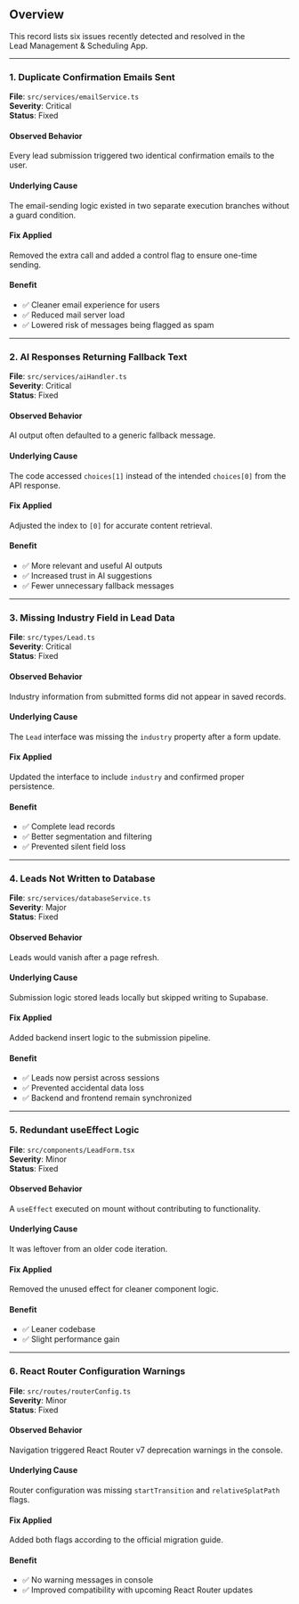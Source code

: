 ## Overview

This record lists six issues recently detected and resolved in the  
Lead Management & Scheduling App.

---

### 1. Duplicate Confirmation Emails Sent

**File**: `src/services/emailService.ts`  
**Severity**: Critical  
**Status**: Fixed

#### Observed Behavior

Every lead submission triggered two identical confirmation emails to the user.

#### Underlying Cause

The email-sending logic existed in two separate execution branches without a guard condition.

#### Fix Applied

Removed the extra call and added a control flag to ensure one-time sending.

#### Benefit

- ✅ Cleaner email experience for users
- ✅ Reduced mail server load
- ✅ Lowered risk of messages being flagged as spam

---

### 2. AI Responses Returning Fallback Text

**File**: `src/services/aiHandler.ts`  
**Severity**: Critical  
**Status**: Fixed

#### Observed Behavior

AI output often defaulted to a generic fallback message.

#### Underlying Cause

The code accessed `choices[1]` instead of the intended `choices[0]` from the API response.

#### Fix Applied

Adjusted the index to `[0]` for accurate content retrieval.

#### Benefit

- ✅ More relevant and useful AI outputs
- ✅ Increased trust in AI suggestions
- ✅ Fewer unnecessary fallback messages

---

### 3. Missing Industry Field in Lead Data

**File**: `src/types/Lead.ts`  
**Severity**: Critical  
**Status**: Fixed

#### Observed Behavior

Industry information from submitted forms did not appear in saved records.

#### Underlying Cause

The `Lead` interface was missing the `industry` property after a form update.

#### Fix Applied

Updated the interface to include `industry` and confirmed proper persistence.

#### Benefit

- ✅ Complete lead records
- ✅ Better segmentation and filtering
- ✅ Prevented silent field loss

---

### 4. Leads Not Written to Database

**File**: `src/services/databaseService.ts`  
**Severity**: Major  
**Status**: Fixed

#### Observed Behavior

Leads would vanish after a page refresh.

#### Underlying Cause

Submission logic stored leads locally but skipped writing to Supabase.

#### Fix Applied

Added backend insert logic to the submission pipeline.

#### Benefit

- ✅ Leads now persist across sessions
- ✅ Prevented accidental data loss
- ✅ Backend and frontend remain synchronized

---

### 5. Redundant useEffect Logic

**File**: `src/components/LeadForm.tsx`  
**Severity**: Minor  
**Status**: Fixed

#### Observed Behavior

A `useEffect` executed on mount without contributing to functionality.

#### Underlying Cause

It was leftover from an older code iteration.

#### Fix Applied

Removed the unused effect for cleaner component logic.

#### Benefit

- ✅ Leaner codebase
- ✅ Slight performance gain

---

### 6. React Router Configuration Warnings

**File**: `src/routes/routerConfig.ts`  
**Severity**: Minor  
**Status**: Fixed

#### Observed Behavior

Navigation triggered React Router v7 deprecation warnings in the console.

#### Underlying Cause

Router configuration was missing `startTransition` and `relativeSplatPath` flags.

#### Fix Applied

Added both flags according to the official migration guide.

#### Benefit

- ✅ No warning messages in console
- ✅ Improved compatibility with upcoming React Router updates
